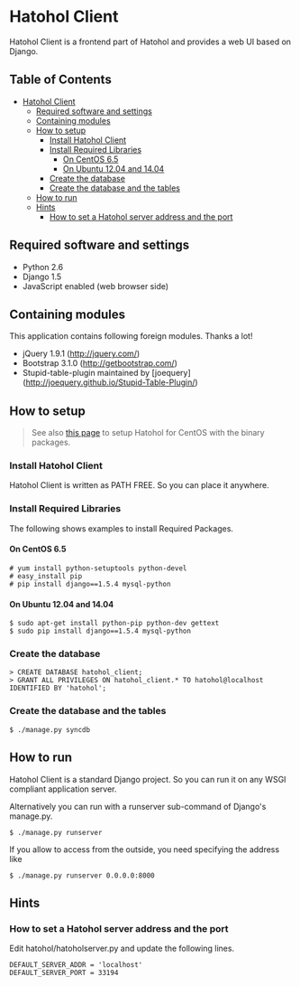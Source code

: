 Hatohol Client
==============

Hatohol Client is a frontend part of Hatohol and provides a web UI based
on Django.

## Table of Contents

- [Hatohol Client](#user-content-hatohol-client)
	- [Required software and settings](#user-content-required-software-and-settings)
	- [Containing modules](#user-content-containing-modules)
	- [How to setup](#user-content-how-to-setup)
		- [Install Hatohol Client](#user-content-install-hatohol-client)
		- [Install Required Libraries](#user-content-install-required-libraries)
			- [On CentOS 6.5](#user-content-on-centos-65)
			- [On Ubuntu 12.04 and 14.04](#user-content-on-ubuntu-1204-and-1404)
		- [Create the database](#user-content-create-the-database)
		- [Create the database and the tables](#user-content-create-the-database-and-the-tables)
	- [How to run](#user-content-how-to-run)
	- [Hints](#user-content-hints)
		- [How to set a Hatohol server address and the port](#user-content-how-to-set-a-hatohol-server-address-and-the-port)

## Required software and settings
- Python 2.6
- Django 1.5
- JavaScript enabled (web browser side)

## Containing modules
This application contains following foreign modules. Thanks a lot!
- jQuery 1.9.1 (http://jquery.com/)
- Bootstrap 3.1.0 (http://getbootstrap.com/)
- Stupid-table-plugin
maintained by [joequery]
(http://joequery.github.io/Stupid-Table-Plugin/)

## How to setup
> See also [this page](../doc/install/hatohol13.12-centos6.4.md)
> to setup Hatohol for CentOS with the binary packages.

### Install Hatohol Client
Hatohol Client is written as PATH FREE. So you can place it anywhere.

### Install Required Libraries
The following shows examples to install Required Packages.

#### On CentOS 6.5

    # yum install python-setuptools python-devel
    # easy_install pip
    # pip install django==1.5.4 mysql-python

#### On Ubuntu 12.04 and 14.04

    $ sudo apt-get install python-pip python-dev gettext
    $ sudo pip install django==1.5.4 mysql-python


### Create the database

    > CREATE DATABASE hatohol_client;
    > GRANT ALL PRIVILEGES ON hatohol_client.* TO hatohol@localhost IDENTIFIED BY 'hatohol';

### Create the database and the tables

    $ ./manage.py syncdb

## How to run
Hatohol Client is a standard Django project. So you can run it on any WSGI
compliant application server.

Alternatively you can run with a runserver sub-command of Django's manage.py.

	$ ./manage.py runserver

If you allow to access from the outside, you need specifying the address like

	$ ./manage.py runserver 0.0.0.0:8000

## Hints
### How to set a Hatohol server address and the port
Edit hatohol/hatoholserver.py and update the following lines.

    DEFAULT_SERVER_ADDR = 'localhost'
    DEFAULT_SERVER_PORT = 33194
